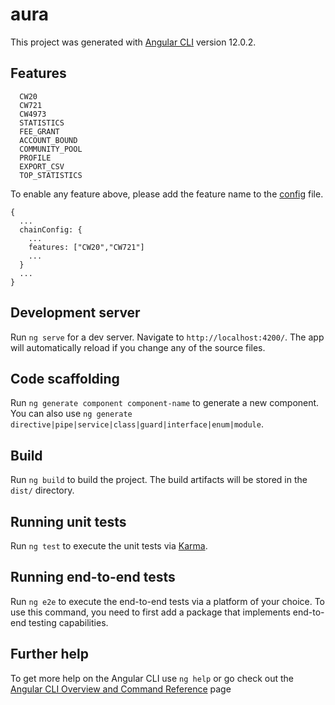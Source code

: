 # aura

This project was generated with [Angular CLI](https://github.com/angular/angular-cli) version 12.0.2.

## Features

```
  CW20
  CW721
  CW4973
  STATISTICS
  FEE_GRANT
  ACCOUNT_BOUND
  COMMUNITY_POOL
  PROFILE
  EXPORT_CSV
  TOP_STATISTICS
```

To enable any feature above, please add the feature name to the [config](./src/assets/config/config.json) file.

```
{
  ...
  chainConfig: {
    ...
    features: ["CW20","CW721"]
    ...
  }
  ...
}
```



## Development server

Run `ng serve` for a dev server. Navigate to `http://localhost:4200/`. The app will automatically reload if you change any of the source files.

## Code scaffolding

Run `ng generate component component-name` to generate a new component. You can also use `ng generate directive|pipe|service|class|guard|interface|enum|module`.

## Build

Run `ng build` to build the project. The build artifacts will be stored in the `dist/` directory.

## Running unit tests

Run `ng test` to execute the unit tests via [Karma](https://karma-runner.github.io).

## Running end-to-end tests

Run `ng e2e` to execute the end-to-end tests via a platform of your choice. To use this command, you need to first add a package that implements end-to-end testing capabilities.

## Further help

To get more help on the Angular CLI use `ng help` or go check out the [Angular CLI Overview and Command Reference](https://angular.io/cli) page
